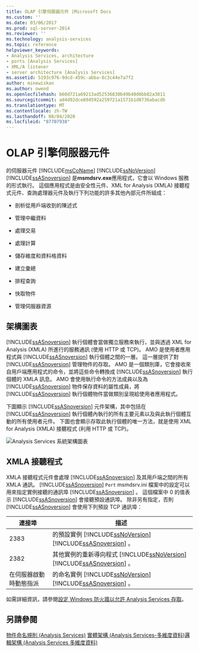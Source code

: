 ```yaml
---
title: OLAP 引擎伺服器元件 |Microsoft Docs
ms.custom: ''
ms.date: 03/06/2017
ms.prod: sql-server-2014
ms.reviewer: ''
ms.technology: analysis-services
ms.topic: reference
helpviewer_keywords:
- Analysis Services, architecture
- ports [Analysis Services]
- XML/A listener
- server architecture [Analysis Services]
ms.assetid: 5193c976-9dcd-459c-abba-8c3c44e7a7f2
author: minewiskan
ms.author: owend
ms.openlocfilehash: b60d721a69213ad52536830b49b40d6bb82a3811
ms.sourcegitcommit: ad4d92dce894592a259721a1571b1d8736abacdb
ms.translationtype: MT
ms.contentlocale: zh-TW
ms.lasthandoff: 08/04/2020
ms.locfileid: "87707938"
---
```

# <a name="olap-engine-server-components"></a>OLAP 引擎伺服器元件
  的伺服器元件 [!INCLUDE[msCoName](../../../includes/msconame-md.md)] [!INCLUDE[ssNoVersion](../../../includes/ssnoversion-md.md)] [!INCLUDE[ssASnoversion](../../../includes/ssasnoversion-md.md)] 是**msmdsrv.exe**應用程式，它會以 Windows 服務的形式執行。 這個應用程式是由安全性元件、XML for Analysis (XMLA) 接聽程式元件、查詢處理器元件及執行下列功能的許多其他內部元件所組成：

-   剖析從用戶端收到的陳述式

-   管理中繼資料

-   處理交易

-   處理計算

-   儲存維度和資料格資料

-   建立彙總

-   排程查詢

-   快取物件

-   管理伺服器資源

## <a name="architectural-diagram"></a>架構圖表
 [!INCLUDE[ssASnoversion](../../../includes/ssasnoversion-md.md)] 執行個體會當做獨立服務來執行，並與透過 XML for Analysis (XMLA) 所進行的服務通訊 (使用 HTTP 或 TCP)。 AMO 是使用者應用程式與 [!INCLUDE[ssASnoversion](../../../includes/ssasnoversion-md.md)] 執行個體之間的一層。 這一層提供了對 [!INCLUDE[ssASnoversion](../../../includes/ssasnoversion-md.md)] 管理物件的存取。 AMO 是一個類別庫，它會接收來自用戶端應用程式的命令，並將這些命令轉換成 [!INCLUDE[ssASnoversion](../../../includes/ssasnoversion-md.md)] 執行個體的 XMLA 訊息。 AMO 會使用執行命令的方法成員以及為 [!INCLUDE[ssASnoversion](../../../includes/ssasnoversion-md.md)] 物件保存資料的屬性成員，將 [!INCLUDE[ssASnoversion](../../../includes/ssasnoversion-md.md)] 執行個體物件當做類別呈現給使用者應用程式。

 下圖顯示 [!INCLUDE[ssASnoversion](../../../includes/ssasnoversion-md.md)] 元件架構，其中包括在 [!INCLUDE[ssASnoversion](../../../includes/ssasnoversion-md.md)] 執行個體內執行的所有主要元素以及與此執行個體互動的所有使用者元件。 下圖也會顯示存取此執行個體的唯一方法，就是使用 XML for Analysis (XMLA) 接聽程式 (利用 HTTP 或 TCP)。

 ![Analysis Services 系統架構圖表](../../../analysis-services/dev-guide/media/analysisservicessystemarchitecture.gif "Analysis Services 系統架構圖表")

## <a name="xmla-listener"></a>XMLA 接聽程式
 XMLA 接聽程式元件會處理 [!INCLUDE[ssASnoversion](../../../includes/ssasnoversion-md.md)] 及其用戶端之間的所有 XMLA 通訊。 [!INCLUDE[ssASnoversion](../../../includes/ssasnoversion-md.md)] `Port` msmdsrv.ini 檔案中的設定可以用來指定實例接聽的通訊埠 [!INCLUDE[ssASnoversion](../../../includes/ssasnoversion-md.md)] 。 這個檔案中 0 的值表示 [!INCLUDE[ssASnoversion](../../../includes/ssasnoversion-md.md)] 會接聽預設通訊埠。 除非另有指定，否則 [!INCLUDE[ssASnoversion](../../../includes/ssasnoversion-md.md)] 會使用下列預設 TCP 通訊埠：

|連接埠|描述|
|----------|-----------------|
|2383|的預設實例 [!INCLUDE[ssNoVersion](../../../includes/ssnoversion-md.md)] [!INCLUDE[ssASnoversion](../../../includes/ssasnoversion-md.md)] 。|
|2382|其他實例的重新導向程式 [!INCLUDE[ssNoVersion](../../../includes/ssnoversion-md.md)] [!INCLUDE[ssASnoversion](../../../includes/ssasnoversion-md.md)] 。|
|在伺服器啟動時動態指派|的命名實例 [!INCLUDE[ssNoVersion](../../../includes/ssnoversion-md.md)] [!INCLUDE[ssASnoversion](../../../includes/ssasnoversion-md.md)] 。|

 如需詳細資訊，請參閱[設定 Windows 防火牆以允許 Analysis Services 存取](../../instances/configure-the-windows-firewall-to-allow-analysis-services-access.md)。

## <a name="see-also"></a>另請參閱
 [物件命名規則 &#40;Analysis Services&#41;](object-naming-rules-analysis-services.md) [實體架構 &#40;Analysis Services-多維度資料](understanding-microsoft-olap-physical-architecture.md)&#41;[邏輯架構 &#40;Analysis Services 多維度資料&#41;](../olap-logical/understanding-microsoft-olap-logical-architecture.md)


